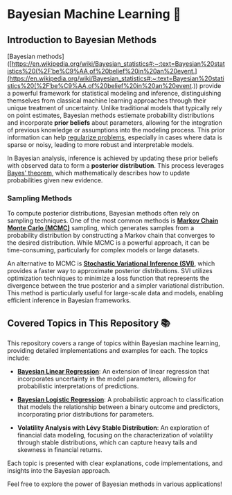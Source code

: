 # Bayesian Machine Learning 🧠

## Introduction to Bayesian Methods

[Bayesian methods]([https://en.wikipedia.org/wiki/Bayesian_statistics#:~:text=Bayesian%20statistics%20(%2Fˈbe%C9%AA,of%20belief%20in%20an%20event.](https://en.wikipedia.org/wiki/Bayesian_statistics#:~:text=Bayesian%20statistics%20(%2Fˈbe%C9%AA,of%20belief%20in%20an%20event.)) provide a powerful framework for statistical modeling and inference, distinguishing themselves from classical machine learning approaches through their unique treatment of uncertainty. Unlike traditional models that typically rely on point estimates, Bayesian methods estiemate probability distributions and incorporate **prior beliefs** about parameters, allowing for the integration of previous knowledge or assumptions into the modeling process. This prior information can help [regularize problems](https://en.wikipedia.org/wiki/Regularization_(mathematics)), especially in cases where data is sparse or noisy, leading to more robust and interpretable models.

In Bayesian analysis, inference is achieved by updating these prior beliefs with observed data to form a **posterior distribution**. This process leverages [Bayes' theorem](https://en.wikipedia.org/wiki/Bayes%27_theorem), which mathematically describes how to update probabilities given new evidence.

### Sampling Methods

To compute posterior distributions, Bayesian methods often rely on sampling techniques. One of the most common methods is [**Markov Chain Monte Carlo (MCMC)**](https://en.wikipedia.org/wiki/Markov_chain_Monte_Carlo) sampling, which generates samples from a probability distribution by constructing a Markov chain that converges to the desired distribution. While MCMC is a powerful approach, it can be time-consuming, particularly for complex models or large datasets.

An alternative to MCMC is [**Stochastic Variational Inference (SVI)**](https://en.wikipedia.org/wiki/Variational_Bayesian_methods), which provides a faster way to approximate posterior distributions. SVI utilizes optimization techniques to minimize a loss function that represents the divergence between the true posterior and a simpler variational distribution. This method is particularly useful for large-scale data and models, enabling efficient inference in Bayesian frameworks.

## Covered Topics in This Repository 📚

This repository covers a range of topics within Bayesian machine learning, providing detailed implementations and examples for each. The topics include:

- [**Bayesian Linear Regression**](./Bayesian%20Linear%20Regression): An extension of linear regression that incorporates uncertainty in the model parameters, allowing for probabilistic interpretations of predictions.
  
- [**Bayesian Logistic Regression**](./Bayesian%20Logistic%20Regression*): A probabilistic approach to classification that models the relationship between a binary outcome and predictors, incorporating prior distributions for parameters.
  
- **Volatility Analysis with Lévy Stable Distribution**: An exploration of financial data modeling, focusing on the characterization of volatility through stable distributions, which can capture heavy tails and skewness in financial returns.

Each topic is presented with clear explanations, code implementations, and insights into the Bayesian approach.  

Feel free to explore the power of Bayesian methods in various applications!
